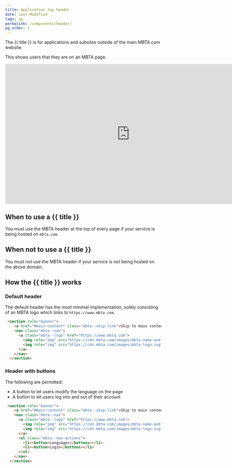 ```yaml
---
title: Application top header
date: Last Modified
tags: pg
permalink: /components/header/
pg_order: 2
---
```


<p class="text-2xl">The {{ title }} is for applications and subsites outside of the main MBTA.com website.</p>

This shows users that they are on an MBTA page.

<iframe style="border: 1px solid rgba(0, 0, 0, 0.1);" width="800" height="450" src="https://www.figma.com/embed?embed_host=share&url=https%3A%2F%2Fwww.figma.com%2Fdesign%2FIupfoRXJNItGDD8ZaZCxDz%2FDRAFT%253A-Rider-facing-Design-System%3Fnode-id%3D751-463%26t%3DtmHlFMXSdzDGXYaK-1" allowfullscreen></iframe>

## When to use a {{ title }}

You must use the MBTA header at the top of every page if your service is being hosted on `mbta.com`.

## When not to use a {{ title }}

You must not use the MBTA header if your service is not being hosted on the above domain.

## How the {{ title }} works

### Default header

The default header has the most minimal implementation, solely consisting of an MBTA logo which links to `https://www.mbta.com`.

```html
 <section role="banner">
    <a href="#main-content" class="mbta--skip-link">Skip to main content</a>
    <nav class="mbta--nav">
      <a class="mbta--logo" href="https://www.mbta.com">
        <img role="img" src="https://cdn.mbta.com/images/mbta-name-and-logo.svg" width="198" height="36" alt="Massachusetts Bay Transportation Authority" />
        <img role="img" src="https://cdn.mbta.com/images/mbta-logo.svg" width="36" height="36" alt="Massachusetts Bay Transportation Authority" />
      </a>
    </nav>
  </section>
```


### Header with buttons

The following are permitted:

- A button to let users modify the language on the page
- A button to let users log into and out of their account

```html
 <section role="banner">
    <a href="#main-content" class="mbta--skip-link">Skip to main content</a>
    <nav class="mbta--nav">
      <a class="mbta--logo" href="https://www.mbta.com">
        <img role="img" src="https://cdn.mbta.com/images/mbta-name-and-logo.svg" width="198" height="36" alt="Massachusetts Bay Transportation Authority" />
        <img role="img" src="https://cdn.mbta.com/images/mbta-logo.svg" width="36" height="36" alt="Massachusetts Bay Transportation Authority" />
      </a>
      <ul class="mbta--nav-actions">
        <li><button>Languages</buttons></li>
        <li><button>Login</buttons></li>
      </ul>
    </nav>
  </section>
```
